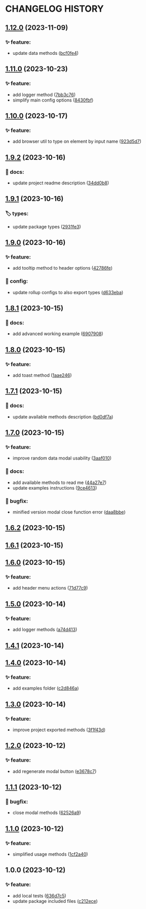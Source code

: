 # CHANGELOG HISTORY

## [1.12.0](https://github.com/lucasvtiradentes/page_actions_attacher/compare/v1.11.0...v1.12.0) (2023-11-09)


### ✨ feature:

* update data methods ([bcf0fe4](https://github.com/lucasvtiradentes/page_actions_attacher/commit/bcf0fe4bf421d1b2ab4cc374700716ee40a0ab50))

## [1.11.0](https://github.com/lucasvtiradentes/page_actions_attacher/compare/v1.10.0...v1.11.0) (2023-10-23)


### ✨ feature:

* add logger method ([7bb3c76](https://github.com/lucasvtiradentes/page_actions_attacher/commit/7bb3c76a30167fc3259063753d198f7e485d8a4d))
* simplify main config options ([8430fbf](https://github.com/lucasvtiradentes/page_actions_attacher/commit/8430fbf89c4acbaac81a4f88673d293cfda0ee66))

## [1.10.0](https://github.com/lucasvtiradentes/page_actions_attacher/compare/v1.9.2...v1.10.0) (2023-10-17)


### ✨ feature:

* add browser util to type on element by input name ([923d5d7](https://github.com/lucasvtiradentes/page_actions_attacher/commit/923d5d705e1838c12e88441d2dc93a58ec8eca69))

## [1.9.2](https://github.com/lucasvtiradentes/page_actions_attacher/compare/v1.9.1...v1.9.2) (2023-10-16)


### 📝 docs:

* update project readme description ([34dd0b8](https://github.com/lucasvtiradentes/page_actions_attacher/commit/34dd0b836b0a5eec97d63a75523fc2f98f82bd8e))

## [1.9.1](https://github.com/lucasvtiradentes/page_actions_attacher/compare/v1.9.0...v1.9.1) (2023-10-16)


### 🏷️ types:

* update package types ([2931fe3](https://github.com/lucasvtiradentes/page_actions_attacher/commit/2931fe35a4ce325427a777af9fcfd70d1cea436a))

## [1.9.0](https://github.com/lucasvtiradentes/page_actions_attacher/compare/v1.8.1...v1.9.0) (2023-10-16)


### ✨ feature:

* add tooltip method to header options ([42786fe](https://github.com/lucasvtiradentes/page_actions_attacher/commit/42786fe33909d334c9bd51495fd639e44e10cbb6))


### 🔧 config:

* update rollup configs to also export types ([d633eba](https://github.com/lucasvtiradentes/page_actions_attacher/commit/d633eba2c587f22a1471e64534ff8d015efe2d75))

## [1.8.1](https://github.com/lucasvtiradentes/page_actions_attacher/compare/v1.8.0...v1.8.1) (2023-10-15)


### 📝 docs:

* add advanced working example ([6907908](https://github.com/lucasvtiradentes/page_actions_attacher/commit/6907908cfad0be66cf27d305c59fcb61abdd6399))

## [1.8.0](https://github.com/lucasvtiradentes/page_actions_attacher/compare/v1.7.1...v1.8.0) (2023-10-15)


### ✨ feature:

* add toast method ([1aae246](https://github.com/lucasvtiradentes/page_actions_attacher/commit/1aae246b830d1d61149982af5232e257b33c29d1))

## [1.7.1](https://github.com/lucasvtiradentes/page_actions_attacher/compare/v1.7.0...v1.7.1) (2023-10-15)


### 📝 docs:

* update available methods description ([bd0df7a](https://github.com/lucasvtiradentes/page_actions_attacher/commit/bd0df7a2a857abcdba1c526671f0bb59069f15b1))

## [1.7.0](https://github.com/lucasvtiradentes/page_actions_attacher/compare/v1.6.2...v1.7.0) (2023-10-15)


### ✨ feature:

* improve random data modal usability ([3aaf010](https://github.com/lucasvtiradentes/page_actions_attacher/commit/3aaf0108991bfc870d27af7947abb6e067ccee9e))


### 📝 docs:

* add available methods to read me ([44a27e7](https://github.com/lucasvtiradentes/page_actions_attacher/commit/44a27e7f6daddb0127b2074eedacc0b1a4713e91))
* update examples instructions ([9ce4613](https://github.com/lucasvtiradentes/page_actions_attacher/commit/9ce46136983353693e07d65a0afd2ae73b111563))


### 🐛 bugfix:

* minified version modal close function error ([daa8bbe](https://github.com/lucasvtiradentes/page_actions_attacher/commit/daa8bbe7cd2b17a70533ce11da991053a0c52e8f))

## [1.6.2](https://github.com/lucasvtiradentes/page_actions_attacher/compare/v1.6.1...v1.6.2) (2023-10-15)

## [1.6.1](https://github.com/lucasvtiradentes/page_actions_attacher/compare/v1.6.0...v1.6.1) (2023-10-15)

## [1.6.0](https://github.com/lucasvtiradentes/page_actions_attacher/compare/v1.5.0...v1.6.0) (2023-10-15)


### ✨ feature:

* add header menu actions ([71d77c9](https://github.com/lucasvtiradentes/page_actions_attacher/commit/71d77c910c0f902a4ad1bafa02897d710c0bd12f))

## [1.5.0](https://github.com/lucasvtiradentes/page_actions_attacher/compare/v1.4.1...v1.5.0) (2023-10-14)


### ✨ feature:

* add logger methods ([a74d413](https://github.com/lucasvtiradentes/page_actions_attacher/commit/a74d4130ec76e4e97e924c634e7956c3d5161309))

## [1.4.1](https://github.com/lucasvtiradentes/page_actions_attacher/compare/v1.4.0...v1.4.1) (2023-10-14)

## [1.4.0](https://github.com/lucasvtiradentes/page_actions_attacher/compare/v1.3.0...v1.4.0) (2023-10-14)


### ✨ feature:

* add examples folder ([c2d846a](https://github.com/lucasvtiradentes/page_actions_attacher/commit/c2d846aa328adcdbc2affd89fcd4e41c5a99a5a0))

## [1.3.0](https://github.com/lucasvtiradentes/page_actions_attacher/compare/v1.2.0...v1.3.0) (2023-10-14)


### ✨ feature:

* improve project exported methods ([3f1f43d](https://github.com/lucasvtiradentes/page_actions_attacher/commit/3f1f43d6e1ff5783ed9297ce0e4cdc2e5db17afe))

## [1.2.0](https://github.com/lucasvtiradentes/page_actions_attacher/compare/v1.1.1...v1.2.0) (2023-10-12)


### ✨ feature:

* add regenerate modal button ([e3678c7](https://github.com/lucasvtiradentes/page_actions_attacher/commit/e3678c7fce1cd1b9e9d6d67d6d7cc711e8f1f082))

## [1.1.1](https://github.com/lucasvtiradentes/page_actions_attacher/compare/v1.1.0...v1.1.1) (2023-10-12)


### 🐛 bugfix:

* close modal methods ([62526a9](https://github.com/lucasvtiradentes/page_actions_attacher/commit/62526a944f24747eb02aafcc6c52d4e0973661fb))

## [1.1.0](https://github.com/lucasvtiradentes/page_actions_attacher/compare/v1.0.0...v1.1.0) (2023-10-12)


### ✨ feature:

* simplified usage methods ([1cf2a40](https://github.com/lucasvtiradentes/page_actions_attacher/commit/1cf2a406f60cdac801b1a280e016de454110ef24))

## 1.0.0 (2023-10-12)


### ✨ feature:

* add local tests ([636d7c5](https://github.com/lucasvtiradentes/page_actions_attacher/commit/636d7c544a1ddb49044f6d675cc0ba14fec409ec))
* update package included files ([c212ece](https://github.com/lucasvtiradentes/page_actions_attacher/commit/c212ece0d5528291eea9dff0dd82115fc2dfa578))
